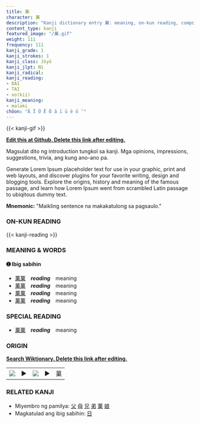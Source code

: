 ```yaml
---
title: 菓
character: 菓
description: "Kanji dictionary entry 菓: meaning, on-kun reading, compounds, origin, related kanji"
content_type: kanji
featured_image: "/菓.gif"
weight: 111
frequency: 111
kanji_grade: 1
kanji_strokes: 1
kanji_class: Jōyō
kanji_jlpt: N1
kanji_radical: 
kanji_reading: 
- DAI
- TAI
- oo(kii)
kanji_meaning:
- malaki
chōon: "Ā Ī Ū Ē Ō ā ī ū ē ō ’"
---
```

[//]: # (Don't edit the line below. Kanji animated GIF code is automatically generated.)
{{< kanji-gif >}}

[//]: # (Edit below this line.)

**[Edit this at Github. Delete this link after editing.](https://github.com/tim0g/tim/tree/main/content/kanji/菓/index.md)**

Magsulat dito ng introduction tungkol sa kanji. Mga opinions, impressions, suggestions, trivia, ang kung ano-ano pa.

Generate Lorem Ipsum placeholder text for use in your graphic, print and web layouts, and discover plugins for your favorite writing, design and blogging tools. Explore the origins, history and meaning of the famous passage, and learn how Lorem Ipsum went from scrambled Latin passage to ubiqitous dummy text.
 
**Mnemonic:** "Maikling sentence na makakatulong sa pagsaulo."

### ON-KUN READING

[//]: # (Don't edit the line below. ON-KUN READING code is automatically generated.)
{{< kanji-reading >}}

### MEANING & WORDS

#### ➊ **Ibig sabihin**
  - [菓](../菓)[菓](../菓)　***reading***　meaning
  - [菓](../菓)[菓](../菓)　***reading***　meaning
  - [菓](../菓)[菓](../菓)　***reading***　meaning
  - [菓](../菓)[菓](../菓)　***reading***　meaning

### SPECIAL READING
  - [菓](../菓)[菓](../菓)　***reading***　meaning

### ORIGIN

**[Search Wiktionary. Delete this link after editing.](https://wiktionary.org/wiki/菓)**
<table class="kanji-table"><tr><td>
<img src="60px-菓-bronze.svg.png">
</td><td>▶</td><td>
<img src="60px-菓-oracle.svg.png">
</td><td>▶</td>
<td class="kanji-origin">菓</td>
</tr></table>

### RELATED KANJI
- Miyembro ng pamilya: [父](../父) [母](../母) [兄](../兄) [弟](../弟) [菓](../菓) [娘](../娘)
- Magkatulad ang ibig sabihin: [日](../日)
